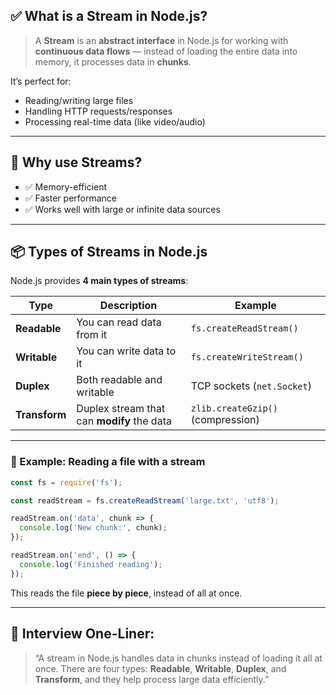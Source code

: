 ## ✅ What is a Stream in Node.js?

> A **Stream** is an **abstract interface** in Node.js for working with **continuous data flows** — instead of loading the entire data into memory, it processes data in **chunks**.

It’s perfect for:

* Reading/writing large files
* Handling HTTP requests/responses
* Processing real-time data (like video/audio)

---

## 🎯 Why use Streams?

* ✅ Memory-efficient
* ✅ Faster performance
* ✅ Works well with large or infinite data sources

---

## 📦 Types of Streams in Node.js

Node.js provides **4 main types of streams**:

| Type          | Description                                | Example                           |
| ------------- | ------------------------------------------ | --------------------------------- |
| **Readable**  | You can read data from it                  | `fs.createReadStream()`           |
| **Writable**  | You can write data to it                   | `fs.createWriteStream()`          |
| **Duplex**    | Both readable and writable                 | TCP sockets (`net.Socket`)        |
| **Transform** | Duplex stream that can **modify** the data | `zlib.createGzip()` (compression) |

---

### 🔧 Example: Reading a file with a stream

```js
const fs = require('fs');

const readStream = fs.createReadStream('large.txt', 'utf8');

readStream.on('data', chunk => {
  console.log('New chunk:', chunk);
});

readStream.on('end', () => {
  console.log('Finished reading');
});
```

This reads the file **piece by piece**, instead of all at once.

---

## 🧠 Interview One-Liner:

> “A stream in Node.js handles data in chunks instead of loading it all at once. There are four types: **Readable**, **Writable**, **Duplex**, and **Transform**, and they help process large data efficiently.”
